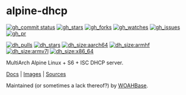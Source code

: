 # alpine-dhcp

[![gh_commit status][201]][151]
[![gh_stars][202]][152]
[![gh_forks][203]][153]
[![gh_watches][204]][154]
[![gh_issues][211]][161]
[![gh_pr][212]][162]

[![dh_pulls][205]][155]
[![dh_stars][206]][156]
[![dh_size:aarch64][208]][158]
[![dh_size:armhf][210]][160]
[![dh_size:armv7l][209]][159]
[![dh_size:x86_64][207]][157]

MultiArch Alpine Linux + S6 + ISC DHCP server.

[Docs][112] | [Images][155] | [Sources][151]

Maintained (or sometimes a lack thereof?) by [WOAHBase][110].

[110]: https://woahbase.online/
[112]: https://woahbase.online/images/alpine-dhcp/

[151]: https://github.com/woahbase/alpine-dhcp
[152]: https://github.com/woahbase/alpine-dhcp/stargazers
[153]: https://github.com/woahbase/alpine-dhcp/network/members
[154]: https://github.com/woahbase/alpine-dhcp/watchers
[155]: https://hub.docker.com/r/woahbase/alpine-dhcp
[156]: https://hub.docker.com/r/woahbase/alpine-dhcp
[157]: https://hub.docker.com/r/woahbase/alpine-dhcp/tags?name=x86_64&ordering=last_updated
[158]: https://hub.docker.com/r/woahbase/alpine-dhcp/tags?name=aarch64&ordering=last_updated
[159]: https://hub.docker.com/r/woahbase/alpine-dhcp/tags?name=armv7l&ordering=last_updated
[160]: https://hub.docker.com/r/woahbase/alpine-dhcp/tags?name=armhf&ordering=last_updated
[161]: https://github.com/woahbase/alpine-dhcp/issues
[162]: https://github.com/woahbase/alpine-dhcp/pulls

[201]: https://img.shields.io/github/last-commit/woahbase/alpine-dhcp?color=brightgreen&style=flat-square&logo=github
[202]: https://img.shields.io/github/stars/woahbase/alpine-dhcp?color=brightgreen&style=flat-square&logo=github
[203]: https://img.shields.io/github/forks/woahbase/alpine-dhcp?color=brightgreen&style=flat-square&logo=github
[204]: https://img.shields.io/github/watchers/woahbase/alpine-dhcp?color=brightgreen&style=flat-square&logo=github
[205]: https://img.shields.io/docker/pulls/woahbase/alpine-dhcp?color=brightgreen&style=flat-square&logo=docker&label=pulls
[206]: https://img.shields.io/docker/stars/woahbase/alpine-dhcp?color=brightgreen&style=flat-square&logo=docker&label=stars
[207]: https://img.shields.io/docker/image-size/woahbase/alpine-dhcp/x86_64?label=x86_64&color=brightgreen&style=flat-square&logo=docker
[208]: https://img.shields.io/docker/image-size/woahbase/alpine-dhcp/aarch64?label=aarch64&color=brightgreen&style=flat-square&logo=docker
[209]: https://img.shields.io/docker/image-size/woahbase/alpine-dhcp/armv7l?label=armv7l&color=brightgreen&style=flat-square&logo=docker
[210]: https://img.shields.io/docker/image-size/woahbase/alpine-dhcp/armhf?label=armhf&color=brightgreen&style=flat-square&logo=docker
[211]: https://img.shields.io/github/issues/woahbase/alpine-dhcp?color=brightgreen&style=flat-square&logo=github
[212]: https://img.shields.io/github/issues-pr/woahbase/alpine-dhcp?color=brightgreen&style=flat-square&logo=github
